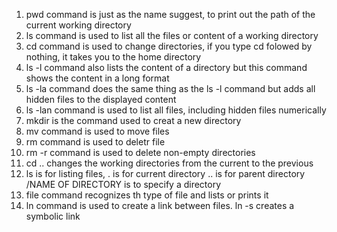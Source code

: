 1. pwd command is just as the name suggest, to print out the path of the current working directory
2. ls command is used to list all the files or content of a working directory
3. cd command is used to change directories, if you type cd folowed by nothing, it takes you to the home directory
4. ls -l command also lists the content of a directory but this command shows the content in a long format
5. ls -la command does the same thing as the ls -l command but adds all hidden files to the displayed content
6. ls -lan command is used to list all files, including hidden files numerically
7. mkdir is the command used to creat a new directory
8. mv command is used to move files
9. rm command is used to deletr file
10. rm -r command is used to delete non-empty directories
11. cd .. changes the working directories from the current to the previous
12. ls is for listing files, . is for current directory .. is for parent directory /NAME OF DIRECTORY is to specify a directory
13. file command recognizes th type of file and lists or prints it
14. ln command is used to create a link between files. ln -s creates a symbolic link
